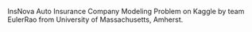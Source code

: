 InsNova Auto Insurance Company Modeling Problem on Kaggle by team EulerRao from University of Massachusetts, Amherst.
